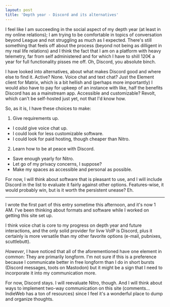 ```yaml
---
layout: post
title: 'Depth year - Discord and its alternatives'
---
```


I feel like I am succeeding in the social aspect of my depth year (at least in my online relations); I am trying to be comfortable in topics of conversation beyond League and not struggling as much as I expected. There's still something that feels off about the process (beyond not being as dilligent in my real life relations) and I think the fact that I am on a platform with heavy telemetry, far from self administered and for which I have to shill 120€ a year for full functionality pisses me off. Oh, Discord, you absolute binch.


I have looked into alternatives, about what makes Discord good and where else to find it. Active? None. Voice chat and text chat? Just the Element client for Matrix, which is a bit hellish and (perhaps more importantly) I would also have to pay for upkeep of an instance with like, half the benefits Discord has as a mainstream app. Accessible and customizable? Revolt, which can't be self-hosted just yet, not that I'd know how.


So, as it is, I have these choices to make:


1. Give requirements up.
- I could give voice chat up.
- I could look for less customizable software.
- I could look for paid hosting, though cheaper than Nitro.


2. Learn how to be at peace with Discord.
- Save enough yearly for Nitro.
- Let go of my privacy concerns, I suppose?
- Make my spaces as accessible and personal as possible.

For now, I will think about software that is pleasant to use, and I will include Discord in the list to evaluate it fairly against other options. Features-wise, it would probably win, but is it worth the persistent unease? Eh.

---

I wrote the first part of this entry sometime this afternoon, and it's now 1 AM. I've been thinking about formats and software while I worked on getting this site set up.

I think voice chat is core to my progress on depth year and future interactions, and the only solid provider for livw VoIP is Discord, plus it certainly is more versatile than my other favorite options (e-mail, pubnixes, scuttlebutt). 


*However*, I have noticed that all of the aforementioned have one element in common: They are primarily longform. I'm not sure if this is a preference because I communicate better in free longform than I do in short bursts (Discord messages, toots on Mastodon) but it might be a sign that I need to incorporate it into my communication more.

For now, Discord stays. I will reevaluate Nitro, though. And I will think about ways to implement two-way communication on this site (comments... IndieWeb has a ton of resources) since I feel it's a wonderful place to dump and organize thoughts.